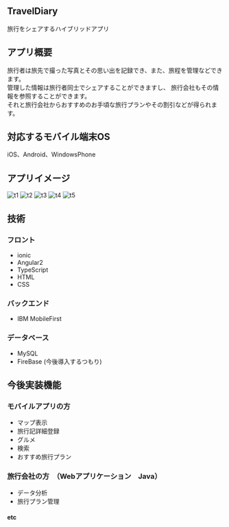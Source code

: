 ## TravelDiary
  旅行をシェアするハイブリッドアプリ

## アプリ概要
  旅行者は旅先で撮った写真とその思い出を記録でき、また、旅程を管理などできます。<br>
	管理した情報は旅行者同士でシェアすることができますし、
	旅行会社もその情報を参照することができます。<br>
	それと旅行会社からおすすめのお手頃な旅行プランやその割引などが得られます。<br>
 
## 対応するモバイル端末OS
  iOS、Android、WindowsPhone 

## アプリイメージ
![t1](https://cloud.githubusercontent.com/assets/23371010/23587592/5ce53ef6-01f3-11e7-9713-0c13d34e977d.png)
![t2](https://cloud.githubusercontent.com/assets/23371010/23587596/5d795c4e-01f3-11e7-83fa-d3e6e580d18e.png)
![t3](https://cloud.githubusercontent.com/assets/23371010/23587595/5d35e52c-01f3-11e7-9a5c-7268edaeb15b.png)
![t4](https://cloud.githubusercontent.com/assets/23371010/23587593/5d31dc70-01f3-11e7-8526-081cb5ad94d1.png)
![t5](https://cloud.githubusercontent.com/assets/23371010/23587594/5d347cf0-01f3-11e7-9992-30fc684e29ea.png)

## 技術

### フロント
  * ionic
  * Angular2
  * TypeScript
  * HTML
  * CSS

### バックエンド
  * IBM MobileFirst

### データベース
  * MySQL
  * FireBase (今後導入するつもり)
  
## 今後実装機能

### モバイルアプリの方
 * マップ表示
 * 旅行記詳細登録
 * グルメ
 * 検索
 * おすすめ旅行プラン
 
### 旅行会社の方　（Webアプリケーション　Java）
 * データ分析
 * 旅行プラン管理
 
#### etc
  
  
